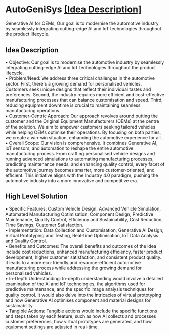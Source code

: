 # AutoGeniSys  [[Idea Description]](https://github.com/himacharan128/AutoGeniSys/files/13115473/iMobilothon.pdf)
Generative AI for OEMs,  Our goal is to modernise the automotive industry by seamlessly integrating cutting-edge AI and IoT technologies throughout the product lifecycle.
## Idea Description
• Objective: Our goal is to modernise the automotive industry by seamlessly integrating
cutting-edge AI and IoT technologies throughout the product lifecycle.<br>
• Problem/Need: We address three critical challenges in the automotive sector. First,
there's a growing demand for personalised vehicles. Customers seek unique designs that
reflect their individual tastes and preferences. Second, the industry requires more
efficient and cost-effective manufacturing processes that can balance customisation and
speed. Third, reducing equipment downtime is crucial to maintaining seamless
manufacturing operations.<br>
• Customer-Centric Approach: Our approach revolves around putting the customer and
the Original Equipment Manufacturers (OEMs) at the centre of the solution. We aim to
empower customers seeking tailored vehicles while helping OEMs optimise their
operations. By focusing on both parties, we create a win-win situation, enhancing the
automotive experience for all.<br>
• Overall Scope: Our vision is comprehensive. It combines Generative AI, IoT sensors, and
automation to reshape the entire automotive manufacturing process. From crafting
personalised vehicle designs and running advanced simulations to automating
manufacturing processes, predicting maintenance needs, and enhancing quality control,
every facet of the automotive journey becomes smarter, more customer-oriented, and
efficient. This initiative aligns with the Industry 4.0 paradigm, pushing the automotive
industry into a more innovative and competitive era.
## High Level Solution
• Specific Features:
Custom Vehicle Design, Advanced Vehicle Simulation, Automated Manufacturing
Optimisation, Component Design, Predictive Maintenance, Quality Control, Efficiency
and Sustainability, Cost Reduction, Time Savings, Customer Satisfaction.<br>
• Implementation:
Data Collection and Customisation, Generative AI Design, Virtual Prototyping and Testing,
Real-time Optimisation, IoT Data Analysis and Quality Control.<br>
• Benefits and Outcomes:
The overall benefits and outcomes of the idea include cost reductions, enhanced
manufacturing efficiency, faster product development, higher customer satisfaction, and
consistent product quality. It leads to a more eco-friendly and resource-efficient
automotive manufacturing process while addressing the growing demand for
personalised vehicles.<br>
• In-Depth Understanding:
In-depth understanding would involve a detailed examination of the AI and IoT
technologies, the algorithms used for predictive maintenance, and the specific image
analysis techniques for quality control. It would also delve into the intricacies of virtual
prototyping and how Generative AI optimises component and material designs for
sustainability.<br>
• Tangible Actions:
Tangible actions would include the specific functions and steps taken by each feature,
such as how AI collects and processes customer preferences, how virtual prototypes are
generated, and how equipment settings are adjusted in real-time.

